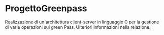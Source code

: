 # ProgettoGreenpass
Realizzazione di un'architettura client-server in linguaggio C per la gestione di varie operazioni sul green Pass. Ulteriori informazioni nella relazione.
